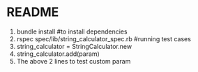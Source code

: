 # README

1. bundle install #to install dependencies
2. rspec spec/lib/string_calculator_spec.rb #running test cases
3. string_calculator = StringCalculator.new
4. string_calculator.add(param)
5. The above 2 lines to test custom param
